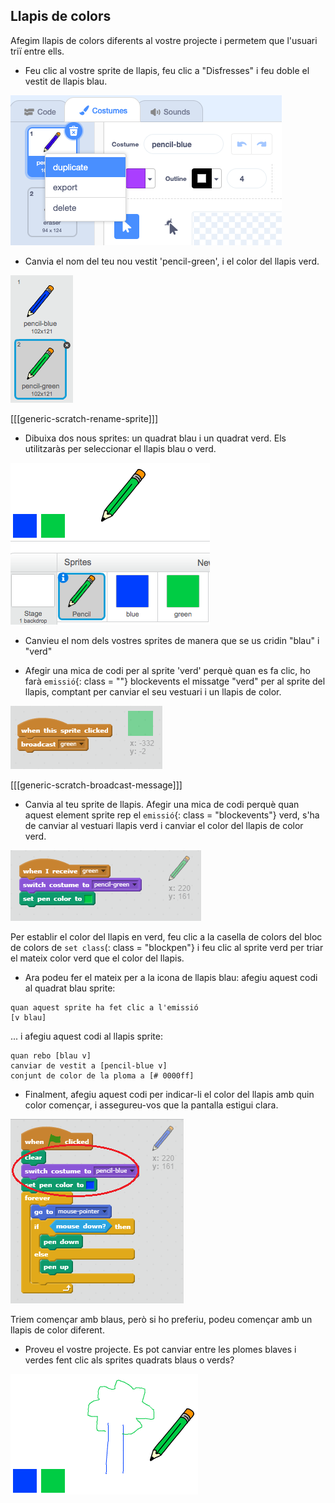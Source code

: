 ## Llapis de colors

Afegim llapis de colors diferents al vostre projecte i permetem que l'usuari triï entre ells.

+ Feu clic al vostre sprite de llapis, feu clic a "Disfresses" i feu doble el vestit de llapis blau.

![captura de pantalla](images/paint-blue-duplicate.png)

+ Canvia el nom del teu nou vestit 'pencil-green', i el color del llapis verd.

![captura de pantalla](images/paint-pencil-green.png)

[[[generic-scratch-rename-sprite]]]

+ Dibuixa dos nous sprites: un quadrat blau i un quadrat verd. Els utilitzaràs per seleccionar el llapis blau o verd.

![captura de pantalla](images/paint-selectors.png)

+ Canvieu el nom dels vostres sprites de manera que se us cridin "blau" i "verd"

+ Afegir una mica de codi per al sprite 'verd' perquè quan es fa clic, ho farà `emissió`{: class = ""} blockevents el missatge "verd" per al sprite del llapis, comptant per canviar el seu vestuari i un llapis de color.

![Emissió de color verd](images/paint-broadcast-green.png)

[[[generic-scratch-broadcast-message]]]

+ Canvia al teu sprite de llapis. Afegir una mica de codi perquè quan aquest element sprite rep el `emissió`{: class = "blockevents"} verd, s'ha de canviar al vestuari llapis verd i canviar el color del llapis de color verd.

![Emissió de color verd](images/broadcast-green.png)

Per establir el color del llapis en verd, feu clic a la casella de colors del bloc de colors de `set class`(: class = "blockpen"} i feu clic al sprite verd per triar el mateix color verd que el color del llapis.

+ Ara podeu fer el mateix per a la icona de llapis blau: afegiu aquest codi al quadrat blau sprite:

```blocks
quan aquest sprite ha fet clic a l'emissió
[v blau]
```

... i afegiu aquest codi al llapis sprite:

```blocks
quan rebo [blau v]
canviar de vestit a [pencil-blue v]
conjunt de color de la ploma a [# 0000ff]
```

+ Finalment, afegiu aquest codi per indicar-li el color del llapis amb quin color començar, i assegureu-vos que la pantalla estigui clara.

![Comença el llapis](images/start-pencil.png)

Triem començar amb blaus, però si ho preferiu, podeu començar amb un llapis de color diferent.

+ Proveu el vostre projecte. Es pot canviar entre les plomes blaves i verdes fent clic als sprites quadrats blaus o verds?

![captura de pantalla](images/paint-pens-test.png)